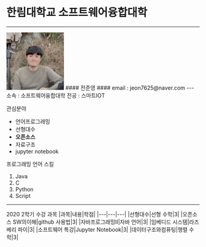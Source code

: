  # 한림대학교 소프트웨어융합대학
---
<img src=JJY.jpg height=150 widht=150>
#### 전준영
#### email : jeon7625@naver.com
---
소속 : 소프트웨어융합대학  
전공 : 스마트IOT  

관심분야
* 언어프로그래밍
* 선형대수
* **오픈소스**
* 자료구조
* jupyter notebook

프로그래밍 언어 스킬
1. Java
2. C
3. Python
4. Script
-------
 2020 2학기 수강 과목
 |과목|내용|학점|
 |---|---|---|
 |선형대수|선형 수학|3|
 |오픈소스 SW의이해|github 사용법|3|
 |자바프로그래밍II|자바 언어|3|
 |임베디드 시스템|라즈베리 파이|3|
 |소프트웨어 특강|Jupyter Notebook|3|
 |데이터구조와컴퓨팅|행렬 수학|3|
